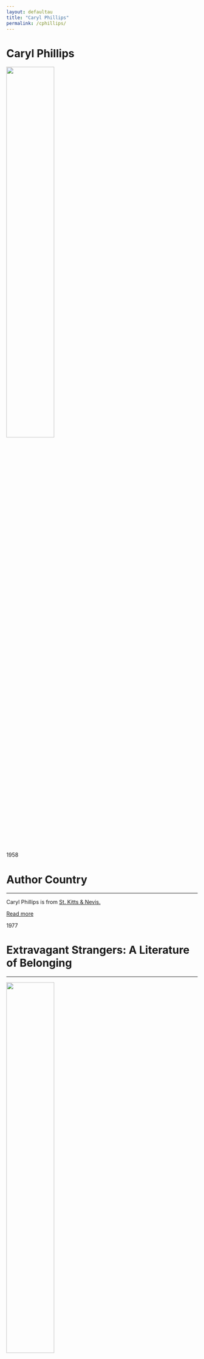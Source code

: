 ```yaml
---
layout: defaultau
title: "Caryl Phillips"
permalink: /cphillips/
---
```

<!-- partial:index.partial.html -->
<div class="content">
    <h1>Caryl Phillips</h1>
    <div class="quote">
        <div><img src="https://upload.wikimedia.org/wikipedia/commons/thumb/1/14/Caryl_%22Caz%22_Phillips.jpg/330px-Caryl_%22Caz%22_Phillips.jpg" height="50%" width = "50%" class="logo"></div>
    </div>
    <div class="timeline">
        <div style="padding-bottom:100px;"></div>
        <div class="block">
            <div class="date right"><p class="right"> 1958 </p></div>
            <div class="dot"></div>
            <div class="left first">
            <div class="author_country">
                <h1>Author Country</h1><hr>
          <div class="aclocation">  <p>Caryl Phillips is from <a href="{{ site.baseurl }}/41">St. Kitts & Nevis.</a></p></div>
            <div class="acreadmore">    <a href="https://en.wikipedia.org/wiki/Caryl_Phillips" target="_blank">Read more</a> </div>
            </div>
            </div>
        </div>
        <div class="block">
            <div class="date left"><p class="left">1977</p></div>
            <div class="dot"></div>
            <div class="right">
                <h1>Extravagant Strangers: A Literature of Belonging</h1><hr>
                <p><img src="https://images-na.ssl-images-amazon.com/images/I/91j+9fFAbbL.jpg" height="50%" width = "50%"></p>
                <p>
                Language: English<br/>
                Publisher: Faber and Faber<br/>
                Pub_location: London, England<br/>
                Genre: Anthology<br/>
                Length: 336 pages</p>
            </div>
        </div>
        <div class="block">
            <div class="date right"><p class="right">1981</p></div>
            <div class="dot"></div>
            <div class="left hide">
                <h1>Strange Fruit</h1><hr>
                <p><img src="https://images-na.ssl-images-amazon.com/images/I/41DFGTX7E9L.jpg" height="50%" width = "50%"></p>
                <p>Language: English<br/>
                Publisher: Amber Lane Press Ltd.<br/>
                Pub_location: Ambergate, England<br/>
                Genre: Drama<br/>
                Length: 104 pages</p>
            </div>
        </div>
        <div class="block">
            <div class="date left"><p class="left">1982</p></div>
            <div class="dot"></div>
            <div class="right hide">
                <h1>Where There is Darkness</h1><hr>
                <p><img src="https://images-na.ssl-images-amazon.com/images/I/41VPE11Z7XL._SX325_BO1,204,203,200_.jpg" height="50%" width = "50%"></p>
                <p>Language: English<br/>
                Publisher: Amber Lane Press<br/>
                Pub_location: Ambergate, England<br/>
                Genre: Drama<br/>
                Length: </p>
            </div>
        </div>
        <div class="block">
            <div class="date right"><p class="right">1984</p></div>
            <div class="dot"></div>
            <div class="left hide">
                <h1>The Shelter</h1><hr>
                <p><img src="https://images-na.ssl-images-amazon.com/images/I/413SW406TQL.jpg" height="50%" width = "50%"></p>
                <p>Language: English<br/>
                Publisher: Amber Lane Press<br/>
                Pub_location:  Ambergate, England<br/>
                Genre: Drama<br/>
                Length: </p>
            </div>
        </div>
        <div class="block">
            <div class="date right"><p class="right">1985</p></div>
            <div class="dot"></div>
            <div class="left hide">
                <h1>The Final Passage</h1><hr>
                <p><img src="https://coverart.oclc.org/ImageWebSvc/oclc/+-+17144866_140.jpg?allowDefault=false&client=WorldcatOrgUI" height="50%" width = "50%"></p>
                <p>Language: English<br/>
                Publisher: Faber and Faber<br/>
                Pub_location:  London, England<br/>
                Genre: Fiction (Novel)<br/>
                Length: 208</p>
            </div>
        </div>
          <div class="block">
            <div class="date left"><p class="left">1986</p></div>
            <div class="dot"></div>
            <div class="right">
                <h1>A State of Independence</h1><hr>
                <p><img src="https://encrypted-tbn0.gstatic.com/images?q=tbn:ANd9GcQoCuqh-zpWIDNbbFH46RQI683_vKvlHUSrPJ679XZ19PzkNxOS" height="50%" width = "50%"></p>
                <p>
                Language: English<br/>
                Publisher: Collier Books<br/>
                Pub_location: Springfield, OH, United States<br/>
                Genre: Fiction (Novel)<br/>
                Length: 160<br/>                   </p>
            </div>
        </div>
       <div class="block">
            <div class="date left"><p class="left">1987</p></div>
            <div class="dot"></div>
            <div class="right">
                <h1>The European Tribe</h1><hr>
                <p><img src="https://encrypted-tbn2.gstatic.com/images?q=tbn:ANd9GcTTQHjy1_6CK443CR5i1YisaO3DDEQ_O5HpnwFBZn8QR3HRsQMe" height="50%" width = "50%"></p>
                <p>
                Language: English<br/>
                Publisher: Vintage Books<br/>
                Pub_location: London, England<br/>
                Genre: Fiction (Novel)<br/>
                Length: 144<br/>                   </p>
            </div>
        </div>
       <div class="block">
            <div class="date left"><p class="left">1987</p></div>
            <div class="dot"></div>
            <div class="right">
                <h1>Frihetens Tillstånd : Roman</h1><hr>
                <p><img src="https://dez1v4fbcawql.cloudfront.net/product/1497552/5181565/5181565_1.jpg" height="50%" width = "50%"></p>
                <p>
                Language: Swedish<br/>
                Publisher: Gedin<br/>
                Pub_location: Stockholm, Sweden<br/>
                Genre: Fiction (Novel)<br/>
                Length: NA<br/>                   </p>
            </div>
        </div>
       <div class="block">
            <div class="date left"><p class="left">1989</p></div>
            <div class="dot"></div>
            <div class="right">
                <h1>Higher Ground</h1><hr>
                <p><img src="https://encrypted-tbn1.gstatic.com/images?q=tbn:ANd9GcRxSC8ZZTpTA7nbusJXy9II1yTLGyZ_FZmiUYfObuPUgCCBJQes" height="50%" width = "50%"></p>
                <p>
                Language: English<br/>
                Publisher: Vintage Books<br/>
                Pub_location: London, England<br/>
                Genre: Fiction (Novel)<br/>
                Length: 224<br/>                   </p>
            </div>
        </div>
<div class="block">
            <div class="date left"><p class="left">1991</p></div>
            <div class="dot"></div>
            <div class="right">
                <h1>Cambridge</h1><hr>
                <p><img src="https://m.media-amazon.com/images/I/51Bj3RdbyML._SY291_BO1,204,203,200_QL40_FMwebp_.jpg" height="50%" width = "50%"></p>
                <p>
                Language: English<br/>
                Publisher: Bloombury Publishing<br/>
                Pub_location: London, England<br/>
                Genre: Fiction (Novel)<br/>
                Length: 192<br/>                   </p>
            </div>
        </div>
       <div class="block">
            <div class="date left"><p class="left">1993</p></div>
            <div class="dot"></div>
            <div class="right">
                <h1>Crossing the River</h1><hr>
                <p><img src="https://encrypted-tbn0.gstatic.com/images?q=tbn:ANd9GcTxYEiQluMrQicld5-qKTmp1VUojFq-mLZPHzzlghObhOmsqR3n" height="50%" width = "50%"></p>
                <p>
                Language: English<br/>
                Publisher: Bloomsbury Publishing<br/>
                Pub_location: London, England<br/>
                Genre: Fiction (Novel)<br/>
                Length: 237<br/>                   </p>
            </div>
        </div>
       <div class="block">
            <div class="date left"><p class="left">1994</p></div>
            <div class="dot"></div>
            <div class="right">
                <h1>Över Floden: Roman</h1><hr>
                <p><img src="https://dez1v4fbcawql.cloudfront.net/product/2043417/10055182/5feb4d609fdd5.jpg" height="50%" width = "50%"></p>
                <p>
                Language: Swedish<br/>
                Publisher: Gedin<br/>
                Pub_location: Stockholm, Sweden<br/>
                Genre: Fiction (Novel)<br/>
                Length: 314 <br/>                   </p>
            </div>
        </div>
       <div class="block">
            <div class="date left"><p class="left">1996</p></div>
            <div class="dot"></div>
            <div class="right">
                <h1>Abschied Von Der Tropeninsel Roman</h1><hr>
                <p><img src="https://m.media-amazon.com/images/I/21BA869J94L._BO1,204,203,200_.jpg" height="50%" width = "50%"></p>
                <p>
                Language: German<br/>
                Publisher: Fischer Taschenbuch<br/>
                Pub_location: Frankfurt, Germany<br/>
                Genre: Fiction (Novel)<br/>
                Length: 208<br/>                   </p>
            </div>
        </div>
      <div class="block">
            <div class="date left"><p class="left">1997</p></div>
            <div class="dot"></div>
            <div class="right">
                <h1>De Aard Van Het Bloed</h1><hr>
                <p><img src="https://media.s-bol.com/mLqvAVkZWYA/787x1200.jpg" height="50%" width = "50%"></p>
                <p>
                Language: Dutch<br/>
                Publisher: De Bezige Bij<br/>
                Pub_location: Amsterdam, Netherlands<br/>
                Genre: Fiction (Novel)<br/>
                Length: 239<br/>                   </p>
            </div>
        </div>
       <div class="block">
            <div class="date left"><p class="left">1997</p></div>
            <div class="dot"></div>
            <div class="right">
                <h1>The Nature of Blood</h1><hr>
                <p><img src="https://encrypted-tbn2.gstatic.com/images?q=tbn:ANd9GcTPOl6Gk6DhhI4rdK7TJEFg04b-2hEb5advyaYLNJQB2vOQnKu6" height="50%" width = "50%"></p>
                <p>
                Language: English<br/>
                Publisher: Alfred A. Knopf<br/>
                Pub_location: New York, NY, United States<br/>
                Genre: Fiction (Novel)<br/>
                Length: 224<br/>                   </p>
            </div>
        </div>
      <div class="block">
            <div class="date left"><p class="left">1997</p></div>
            <div class="dot"></div>
            <div class="right">
                <h1>Veren Velka</h1><hr>
                <p><img src="https://i.gr-assets.com/images/S/compressed.photo.goodreads.com/books/1420547542l/24321080.jpg" height="50%" width = "50%"></p>
                <p>
                Language: Finnish<br/>
                Publisher: Otava<br/>
                Pub_location: Helsingissä, Finland<br/>
                Genre: Fiction (Novel)<br/>
                Length: 224<br/>                   </p>
            </div>
        </div>
    <div class="block">
            <div class="date left"><p class="left">1997</p></div>
            <div class="dot"></div>
            <div class="right">
                <h1>Hatets Røtter</h1><hr>
                <p><img src="https://cdn.vectorstock.com/i/preview-1x/48/06/image-preview-icon-picture-placeholder-vector-31284806.jpg" height="50%" width = "50%"></p>
                <p>
                Language: Swedish<br/>
                Publisher: Gedin<br/>
                Pub_location: Stockholm, Sweden<br/>
                Genre: Fiction (Novel)<br/>
                Length: <br/>                   </p>
            </div>
        </div>
       <div class="block">
            <div class="date left"><p class="left">1997</p></div>
            <div class="dot"></div>
            <div class="right">
                <h1>Auf Festem Grund Ein Roman In Drei Teilen</h1><hr>
                <p><img src="https://m.media-amazon.com/images/I/41zSXw64SEL._SY291_BO1,204,203,200_QL40_FMwebp_.jpg" height="50%" width = "50%"></p>
                <p>
                Language: German<br/>
                Publisher: Fischer Taschenbuch<br/>
                Pub_location: Frankfurt, Germany<br/>
                Genre: Fiction (Novel)<br/>
                Length: 251<br/>                   </p>
            </div>
        </div>
       <div class="block">
            <div class="date left"><p class="left">1997</p></div>
            <div class="dot"></div>
            <div class="right">
                <h1>Stuart Hall</h1><hr>
                <p><img src="https://cdn.vectorstock.com/i/preview-1x/48/06/image-preview-icon-picture-placeholder-vector-31284806.jpg" height="50%" width = "50%"></p>
                <p>
                Language: English<br/>
                Publisher: BOMB Magazine<br/>
                Pub_location: New York, NY, United States<br/>
                Genre: Fiction (Novel)<br/>
                Length: NA<br/>                   </p>
            </div>
        </div>
       <div class="block">
            <div class="date left"><p class="left">1999</p></div>
            <div class="dot"></div>
            <div class="right">
                <h1>The Right Set: A Tennis Anthology</h1><hr>
                <p><img src="https://encrypted-tbn2.gstatic.com/images?q=tbn:ANd9GcSZzWr5KiARqCFxg5vKiaGsmQzE_MDrWuA_P_cgWYc1CSk-Wq5q" height="50%" width = "50%"></p>
                <p>
                Language: English<br/>
                Publisher: Vintage Books<br/>
                Pub_location: New York, NY, United States<br/>
                Genre: Fiction (Novel)<br/>
                Length: 352<br/>                   </p>
            </div>
        </div>
       <div class="block">
            <div class="date left"><p class="left">1999</p></div>
            <div class="dot"></div>
            <div class="right">
                <h1>A Essência Do Sangue</h1><hr>
                <p><img src="https://img.wook.pt/images/a-essencia-do-sangue-caryl-phillips/MXwxMDM2NTN8MTMzNzIwfDE1MTgxOTcxNzYwMDB8d2VicA==/550x" height="50%" width = "50%"></p>
                <p>
                Language: Portuguese<br/>
                Publisher: Editorial Bizâncio<br/>
                Pub_location: Lisbon, Portugal<br/>
                Genre: Fiction (Novel)<br/>
                Length: 188<br/>                   </p>
            </div>
        </div>
<div class="block">
            <div class="date left"><p class="left">2000</p></div>
            <div class="dot"></div>
            <div class="right">
                <h1>Het Atlantisch lied: Roman</h1><hr>
                <p><img src="https://media.s-bol.com/L9791vzqvggA/535x840.jpg" height="50%" width = "50%"></p>
                <p>
                Language: Dutch<br/>
                Publisher: De Bezige Bij<br/>
                Pub_location: Amsterdam, Netherlands<br/>
                Genre: Fiction (Novel)<br/>
                Length: 266<br/>                   </p>
            </div>
        </div>
       <div class="block">
            <div class="date left"><p class="left">2000</p></div>
            <div class="dot"></div>
            <div class="right">
                <h1>The Atlantic Sound</h1><hr>
                <p><img src="https://m.media-amazon.com/images/I/411hEj4DfNL._SX320_BO1,204,203,200_.jpg" height="50%" width = "50%"></p>
                <p>
                Language: English<br/>
                Publisher: Alfred A. Knopf<br/>
                Pub_location: New York, NY, United States<br/>
                Genre: Fiction (Novel)<br/>
                Length: 288<br/>                   </p>
            </div>
        </div>
       <div class="block">
            <div class="date left"><p class="left">2000</p></div>
            <div class="dot"></div>
            <div class="right">
                <h1>La Naturaleza De La Sangre</h1><hr>
                <p><img src="https://m.media-amazon.com/images/I/51LDQ4ohHOL._AC_AC_SY350_QL15_.jpg" height="50%" width = "50%"></p>
                <p>
                Language: Spanish<br/>
                Publisher: Alianza<br/>
                Pub_location: Madrid, Spain<br/>
                Genre: Fiction (Novel)<br/>
                Length: 264<br/>                   </p>
            </div>
        </div>
       <div class="block">
            <div class="date left"><p class="left">2001</p></div>
            <div class="dot"></div>
            <div class="right">
                <h1>A New World Order</h1><hr>
                <p><img src="https://m.media-amazon.com/images/I/41YVKPEQXTL._SX321_BO1,204,203,200_.jpg" height="50%" width = "50%"></p>
                <p>
                Language: English<br/>
                Publisher: Vintage International<br/>
                Pub_location: New York, NY, United States<br/>
                Genre: Fiction (Novel)<br/>
                Length: 320<br/>                   </p>
            </div>
        </div>
      <div class="block">
            <div class="date left"><p class="left">2001</p></div>
            <div class="dot"></div>
            <div class="right">
                <h1>C.L.R. James: The Most Noteworthy Caribbean Mind of the Twentieth Century</h1><hr>
                <p><img src="https://www.jstor.org/page-scan-delivery/get-page-scan/2678939/0" height="50%" width = "50%"></p>
                <p>
                Language: English<br/>
                Publisher: The Journal of Blacks in Higher Education<br/>
                Pub_location: New York, NY, United States<br/>
                Genre: Fiction (Novel)<br/>
                Length: 3<br/>                   </p>
            </div>
        </div>
       <div class="block">
            <div class="date left"><p class="left">2001</p></div>
            <div class="dot"></div>
            <div class="right">
                <h1>El Sonido Del Atlantico</h1><hr>
                <p><img src="https://m.media-amazon.com/images/I/51H7GNfq-fL._AC_SY780_.jpg" height="50%" width = "50%"></p>
                <p>
                Language: Spanish<br/>
                Publisher: Alianza<br/>
                Pub_location: Madrid, Spain<br/>
                Genre: Fiction (Novel)<br/>
                Length: 352<br/>                   </p>
            </div>
        </div>
       <div class="block">
            <div class="date left"><p class="left">2001</p></div>
            <div class="dot"></div>
            <div class="right">
                <h1>Atlantöverfart</h1><hr>
                <p><img src="https://s3.eu-north-1.amazonaws.com/bookis-se.web.production/books/62334/full.jpg" height="50%" width = "50%"></p>
                <p>
                Language: Swedish<br/>
                Publisher: Wahlström & Widstrand<br/>
                Pub_location: Stockholm, Sweden<br/>
                Genre: Fiction (Novel)<br/>
                Length: 271<br/>                   </p>
            </div>
        </div>
       <div class="block">
            <div class="date left"><p class="left">2002</p></div>
            <div class="dot"></div>
            <div class="right">
                <h1>Een Nieuwe Wereldorde</h1><hr>
                <p><img src="https://media.s-bol.com/Eq6RVyK2wJKg/517x840.jpg" height="50%" width = "50%"></p>
                <p>
                Language: Dutch<br/>
                Publisher: De Bezige Bij<br/>
                Pub_location: Amsterdam, Netherlands<br/>
                Genre: Fiction (Novel)<br/>
                Length: 334<br/>                   </p>
            </div>
        </div>
         <div class="block">
            <div class="date left"><p class="left">2003</p></div>
            <div class="dot"></div>
            <div class="right">
                <h1>A Distant Shore</h1><hr>
                <p><img src="https://upload.wikimedia.org/wikipedia/en/4/4d/ADistantShore.jpg" height="50%" width = "50%"></p>
                <p>
                Language: English<br/>
                Publisher: Vintage Books<br/>
                Pub_location: London, England<br/>
                Genre: Fiction (Novel)<br/>
                Length: 288<br/>                   </p>
            </div>
        </div>
       <div class="block">
            <div class="date left"><p class="left">2003</p></div>
            <div class="dot"></div>
            <div class="right">
                <h1>Blut Und Asche Roman</h1><hr>
                <p><img src="https://m.media-amazon.com/images/I/41MAfyCNL-L._SY264_BO1,204,203,200_QL40_ML2_.jpg" height="50%" width = "50%"></p>
                <p>
                Language: German<br/>
                Publisher: Fischer Taschenbuch<br/>
                Pub_location: Frankfurt, Germany<br/>
                Genre: Fiction (Novel)<br/>
                Length: 224<br/>                   </p>
            </div>
        </div>
       <div class="block">
            <div class="date left"><p class="left">2004</p></div>
            <div class="dot"></div>
            <div class="right">
                <h1>Een Verre Kust</h1><hr>
                <p><img src="https://media.s-bol.com/46Yxy28prjN7/759x1200.jpg" height="50%" width = "50%"></p>
                <p>
                Language: Dutch<br/>
                Publisher: De Bezige Bij<br/>
                Pub_location: Amsterdam, Netherlands<br/>
                Genre: Fiction (Novel)<br/>
                Length: 317<br/>                   </p>
            </div>
        </div>
       <div class="block">
            <div class="date left"><p class="left">2004</p></div>
            <div class="dot"></div>
            <div class="right">
                <h1>Archive Hour: I Too Am America</h1><hr>
                <p><img src="https://cdn.vectorstock.com/i/preview-1x/48/06/image-preview-icon-picture-placeholder-vector-31284806.jpg" height="50%" width = "50%"></p>
                <p>
                Language: English<br/>
                Publisher: BBC<br/>
                Pub_location: London, England<br/>
                Genre: Fiction (Novel)<br/>
                Length: 22<br/>                   </p>
            </div>
        </div>
<div class="block">
            <div class="date left"><p class="left">2005</p></div>
            <div class="dot"></div>
            <div class="right">
                <h1>Dancing in the Dark</h1><hr>
                <p><img src="https://encrypted-tbn3.gstatic.com/images?q=tbn:ANd9GcQ_NWdgf9lxXb2XjslC05AVH4zZGxrZB0eatQBpPYt5WvyAKreL" height="50%" width = "50%"></p>
                <p>
                Language: English<br/>
                Publisher: Vintage Books<br/>
                Pub_location: London, England<br/>
                Genre: Fiction (Novel)<br/>
                Length: 224<br/>                   </p>
            </div>
        </div>
       <div class="block">
            <div class="date left"><p class="left">2006</p></div>
            <div class="dot"></div>
            <div class="right">
                <h1>Dansen In Het Donker</h1><hr>
                <p><img src="https://d2qoogf2dwsakl.cloudfront.net/wp-content/uploads/573c6_9789044508710_cvr-184x294.jpg" height="50%" width = "50%"></p>
                <p>
                Language: Dutch<br/>
                Publisher: De Geus<br/>
                Pub_location: Breda, Netherlands<br/>
                Genre: Fiction (Novel)<br/>
                Length: 224<br/>                   </p>
            </div>
        </div>
       <div class="block">
            <div class="date left"><p class="left">2006</p></div>
            <div class="dot"></div>
            <div class="right">
                <h1>Odlegly Brzeg</h1><hr>
                <p><img src="https://s.lubimyczytac.pl/upload/books/40000/40214/170x243.jpg" height="50%" width = "50%"></p>
                <p>
                Language: Polish<br/>
                Publisher: Muza<br/>
                Pub_location: Warszawa, Poland<br/>
                Genre: Fiction (Novel)<br/>
                Length: 328<br/>                   </p>
            </div>
        </div>
       <div class="block">
            <div class="date left"><p class="left">2007</p></div>
            <div class="dot"></div>
            <div class="right">
                <h1>Foreigners</h1><hr>
                <p><img src="https://m.media-amazon.com/images/I/51n9kSro7UL.SX316.SY480._SL500_.jpg" height="50%" width = "50%"></p>
                <p>
                Language: English<br/>
                Publisher: Alfred A. Knopf<br/>
                Pub_location: New York, NY, United States<br/>
                Genre: Nonfiction Book<br/>
                Length: 235<br/>                   </p>
            </div>
        </div>
      <div class="block">
            <div class="date left"><p class="left">2007</p></div>
            <div class="dot"></div>
            <div class="right">
                <h1>In the Falling Snow</h1><hr>
                <p><img src="https://m.media-amazon.com/images/I/41py+9hPsWL._SX322_BO1,204,203,200_.jpg" height="50%" width = "50%"></p>
                <p>
                Language: English<br/>
                Publisher: Harvill Secker<br/>
                Pub_location: London, England<br/>
                Genre: Nonfiction Book<br/>
                Length: 320<br/>                   </p>
            </div>
        </div>
       <div class="block">
            <div class="date left"><p class="left">2007</p></div>
            <div class="dot"></div>
            <div class="right">
                <h1>Atarashii Sekai No Katachi: Kokujin No Rekishi Bunka To Diasupora No Sekai Chizu</h1><hr>
                <p><img src="https://st.cdjapan.co.jp/pictures/l/00/17/NEOBK-450536.jpg?v=1" height="50%" width = "50%"></p>
                <p>
                Language: Japanese<br/>
                Publisher: Akashi Shoten<br/>
                Pub_location: Tokyo, Japan<br/>
                Genre: Fiction (Novel)<br/>
                Length: 450<br/>                   </p>
            </div>
        </div>
       <div class="block">
            <div class="date left"><p class="left">2008</p></div>
            <div class="dot"></div>
            <div class="right">
                <h1>Främlingar: Tre Engelska Liv</h1><hr>
                <p><img src="https://www.smakprov.se/app/uploads/2021/10/9789146218159.jpg" height="50%" width = "50%"></p>
                <p>
                Language: Swedish<br/>
                Publisher: Wahlström & Widstrand<br/>
                Pub_location: Stockholm, Sweden<br/>
                Genre: Fiction (Novel)<br/>
                Length: 256<br/>                   </p>
            </div>
        </div>
       <div class="block">
            <div class="date left"><p class="left">2009</p></div>
            <div class="dot"></div>
            <div class="right">
                <h1>Playing Away</h1><hr>
                <p><img src="https://m.media-amazon.com/images/I/51EeRzOucSL._SY291_BO1,204,203,200_QL40_FMwebp_.jpg" height="50%" width = "50%"></p>
                <p>
                Language: English<br/>
                Publisher: British Film Institute<br/>
                Pub_location: London, England<br/>
                Genre: Drama<br/>
                Length: 79<br/>                   </p>
            </div>
        </div>
   <div class="block">
            <div class="date left"><p class="left">2010</p></div>
            <div class="dot"></div>
            <div class="right">
                <h1>Where There is Darkness</h1><hr>
                <p><img src="https://m.media-amazon.com/images/I/41VPE11Z7XL._AC_SY780_.jpg" height="50%" width = "50%"></p>
                <p>
                Language: English<br/>
                Publisher: Alexander Street Press<br/>
                Pub_location: Alexandria, VA, United States<br/>
                Genre: Fiction (Novel)<br/>
                Length: 180<br/>                   </p>
            </div>
        </div>
       <div class="block">
            <div class="date left"><p class="left">2010</p></div>
            <div class="dot"></div>
            <div class="right">
                <h1>Rude Am I in My Speech</h1><hr>
                <p><img src="https://www.jstor.org/page-scan-delivery/get-page-scan/43942287/0" height="50%" width = "50%"></p>
                <p>
                Language: English<br/>
                Publisher: Asyla<br/>
                Pub_location: London, England<br/>
                Genre: Fiction (Novel)<br/>
                Length: 7<br/>                   </p>
            </div>
        </div>
       <div class="block">
            <div class="date left"><p class="left">2010</p></div>
            <div class="dot"></div>
            <div class="right">
                <h1>The Wasted Years</h1><hr>
                <p><img src="https://d1w7fb2mkkr3kw.cloudfront.net/assets/images/book/lrg/9781/3503/9781350300064.jpg" height="50%" width = "50%"></p>
                <p>
                Language: English<br/>
                Publisher: Alexander Street Press<br/>
                Pub_location: Alexandria, VA, United States<br/>
                Genre: Fiction (Novel)<br/>
                Length: 56<br/>                   </p>
            </div>
        </div>
       <div class="block">
            <div class="date left"><p class="left">2010</p></div>
            <div class="dot"></div>
            <div class="right">
                <h1>Strange Fruit</h1><hr>
                <p><img src="https://z.nooncdn.com/products/tr:n-t_400/v1584187825/N35554365A_1.jpg" height="50%" width = "50%"></p>
                <p>
                Language: English<br/>
                Publisher: Alexander Street Press<br/>
                Pub_location: London, England<br/>
                Genre: Fiction (Novel)<br/>
                Length: 104<br/>                   </p>
            </div>
        </div>
<div class="block">
            <div class="date left"><p class="left">2011</p></div>
            <div class="dot"></div>
            <div class="right">
                <h1>Buitenlanders</h1><hr>
                <p><img src="https://m.media-amazon.com/images/I/51mQBRRt-dL.jpg" height="50%" width = "50%"></p>
                <p>
                Language: Dutch<br/>
                Publisher: De Geus<br/>
                Pub_location: Breda, Netherlands<br/>
                Genre: Fiction (Novel)<br/>
                Length: 255<br/>                   </p>
            </div>
        </div>
       <div class="block">
            <div class="date left"><p class="left">2011</p></div>
            <div class="dot"></div>
            <div class="right">
                <h1>Color Me English: Migration and Belonging Before and After 9/11</h1><hr>
                <p><img src="https://i.gr-assets.com/images/S/compressed.photo.goodreads.com/books/1328751770l/10055523.jpg" height="50%" width = "50%"></p>
                <p>
                Language: English<br/>
                Publisher: The New Press<br/>
                Pub_location: New York, NY, United States<br/>
                Genre: Fiction (Novel)<br/>
                Length: 354<br/>                   </p>
            </div>
        </div>
       <div class="block">
            <div class="date left"><p class="left">2011</p></div>
            <div class="dot"></div>
            <div class="right">
                <h1>A Travessia Do Rio</h1><hr>
                <p><img src="https://m.media-amazon.com/images/I/41QOrnLNfVL.jpg" height="50%" width = "50%"></p>
                <p>
                Language: Portuguese<br/>
                Publisher: Editora Record<br/>
                Pub_location: Rio de Janeiro, Brazil<br/>
                Genre: Fiction (Novel)<br/>
                Length: 237<br/>                   </p>
            </div>
        </div>
       <div class="block">
            <div class="date left"><p class="left">2011</p></div>
            <div class="dot"></div>
            <div class="right">
                <h1>Jener Tag Im Winter Roman</h1><hr>
                <p><img src="https://m.media-amazon.com/images/I/41BcaHjMeqL._SX312_BO1,204,203,200_.jpg" height="50%" width = "50%"></p>
                <p>
                Language: German<br/>
                Publisher: München Dt. Verl.-Anst<br/>
                Pub_location: Stuggart, Germany<br/>
                Genre: Fiction (Novel)<br/>
                Length: 368<br/>                   </p>
            </div>
        </div>
      <div class="block">
            <div class="date left"><p class="left">2011</p></div>
            <div class="dot"></div>
            <div class="right">
                <h1>I Den Fallande Snön</h1><hr>
                <p><img src="https://image.bokus.com/images/9789146220350_200x_i-den-fallande-snon" height="50%" width = "50%"></p>
                <p>
                Language: Swedish<br/>
                Publisher: Wahlström & Widstrand<br/>
                Pub_location: Stockholm, Sweden<br/>
                Genre: Fiction (Novel)<br/>
                Length: 335<br/>                   </p>
            </div>
        </div>
       <div class="block">
            <div class="date left"><p class="left">2011</p></div>
            <div class="dot"></div>
            <div class="right">
                <h1>Sotto La Nevicata: Romanzo</h1><hr>
                <p><img src="https://m.media-amazon.com/images/I/415J0EHShUL._SX336_BO1,204,203,200_.jpg" height="50%" width = "50%"></p>
                <p>
                Language: Italian<br/>
                Publisher: Arnoldo Mondadori Editore<br/>
                Pub_location: Milan, Italy<br/>
                Genre: Fiction (Novel)<br/>
                Length: 326<br/>                   </p>
            </div>
        </div>
       <div class="block">
            <div class="date left"><p class="left">2011</p></div>
            <div class="dot"></div>
            <div class="right">
                <h1>Harukanaru Kishibe</h1><hr>
                <p><img src="http://st.cdjapan.co.jp/pictures/l/11/30/NEOBK-1033606.jpg" height="50%" width = "50%"></p>
                <p>
                Language: Japanese<br/>
                Publisher: Iwanamishoten<br/>
                Pub_location: Tokyo, Japan<br/>
                Genre: Fiction (Novel)<br/>
                Length: 392<br/>                   </p>
            </div>
        </div>
       <div class="block">
            <div class="date left"><p class="left">2011</p></div>
            <div class="dot"></div>
            <div class="right">
                <h1>Dinner in the Village</h1><hr>
                <p><img src="https://m.media-amazon.com/images/I/71mT6vU7-tL._CR0%2C0%2C0%2C130_.jpgK" height="50%" width = "50%"></p>
                <p>
                Language: English<br/>
                Publisher: BBC Radio 4<br/>
                Pub_location: London, England<br/>
                Genre: Fiction (Novel)<br/>
                Length: 331<br/>                   </p>
            </div>
        </div>
        <div class="block">
            <div class="date left"><p class="left">2012</p></div>
            <div class="dot"></div>
            <div class="right">
                <h1>Kembridžs</h1><hr>
                <p><img src="http://www.ibook.lv/uimg/ff169275-cb72-4c70-b58a-535584f60905.jpg" height="50%" width = "50%"></p>
                <p>
                Language: Latvian<br/>
                Publisher: Dienas Grāmata<br/>
                Pub_location: Riga, Latvia<br/>
                Genre: Fiction (Novel)<br/>
                Length: 180<br/>                   </p>
            </div>
        </div>
       <div class="block">
            <div class="date left"><p class="left">2013</p></div>
            <div class="dot"></div>
            <div class="right">
                <h1>The Right Set: The Faber Book of Tennis</h1><hr>
                <p><img src="https://m.media-amazon.com/images/I/51GG08V82SL._SX296_BO1,204,203,200_.jpg" height="50%" width = "50%"></p>
                <p>
                Language: English<br/>
                Publisher: Vintage Books<br/>
                Pub_location: New York, NY, United States<br/>
                Genre: Fiction (Novel)<br/>
                Length: 352<br/>                   </p>
            </div>
        </div>
       <div class="block">
            <div class="date left"><p class="left">2015</p></div>
            <div class="dot"></div>
            <div class="right">
                <h1>The Lost Child</h1><hr>
                <p><img src="https://encrypted-tbn2.gstatic.com/images?q=tbn:ANd9GcSMwlEecV2rQdr7Raq-7KYVHoUmhtUdSomdbZV2Oa-BCY7vSG3k" height="50%" width = "50%"></p>
                <p>
                Language: English<br/>
                Publisher: Farrar, Straus and Giroux<br/>
                Pub_location: New York, NY, United States<br/>
                Genre: Fiction (Novel)<br/>
                Length: 272<br/>                   </p>
            </div>
        </div>
       <div class="block">
            <div class="date left"><p class="left">2015</p></div>
            <div class="dot"></div>
            <div class="right">
                <h1>La Memoria Del Sangue</h1><hr>
                <p><img src="https://m.media-amazon.com/images/I/61OpntOGadL._SY291_BO1,204,203,200_QL40_ML2_.jpg" height="50%" width = "50%"></p>
                <p>
                Language: Italian<br/>
                Publisher: Imprimatur<br/>
                Pub_location: Reggio Emilia, Italy<br/>
                Genre: Fiction (Novel)<br/>
                Length: 211<br/>                   </p>
            </div>
        </div>
<div class="block">
            <div class="date left"><p class="left">2018</p></div>
            <div class="dot"></div>
            <div class="right">
                <h1>A View of the Empire at Sunset</h1><hr>
                <p><img src="https://encrypted-tbn1.gstatic.com/images?q=tbn:ANd9GcS7zxC_aQ8TnkFlll95Xd2w-bY9ZRDZwYh5yUy1ttr1IBTEhCCX" height="50%" width = "50%"></p>
                <p>
                Language: English<br/>
                Publisher: Farrar, Straus and Giroux<br/>
                Pub_location: New York, NY, United States<br/>
                Genre: Fiction (Novel)<br/>
                Length: 336<br/>                   </p>
            </div>
        </div>
       <div class="block">
            <div class="date left"><p class="left">2018</p></div>
            <div class="dot"></div>
            <div class="right">
                <h1>Emily Und Cambridge Roman</h1><hr>
                <p><img src="https://m.media-amazon.com/images/I/41payZ28ziL.jpg" height="50%" width = "50%"></p>
                <p>
                Language: German<br/>
                Publisher: Fischer Taschenbuch<br/>
                Pub_location: Frankfurt, Germany<br/>
                Genre: Fiction (Novel)<br/>
                Length: 202<br/>                   </p>
            </div>
        </div>
       <div class="block">
            <div class="date left"><p class="left">2019</p></div>
            <div class="dot"></div>
            <div class="right">
                <h1>Reflections on Sam Selvon</h1><hr>
                <p><img src="https://cdn.vectorstock.com/i/preview-1x/48/06/image-preview-icon-picture-placeholder-vector-31284806.jpg" height="50%" width = "50%"></p>
                <p>
                Language: English<br/>
                Publisher: Fischer Taschenbuch<br/>
                Pub_location: Liverpool, England<br/>
                Genre: Essay<br/>
                Length: 2<br/>                   </p>
            </div>
        </div>
       <div class="block">
            <div class="date left"><p class="left">2019</p></div>
            <div class="dot"></div>
            <div class="right">
                <h1>Plays One: Strange Fruit, Where There Is Darkness, The Shelter</h1><hr>
                <p><img src="https://encrypted-tbn0.gstatic.com/images?q=tbn:ANd9GcSzh2Qz2Zg-zFX-UYDN8wDlX-Sa7Pvt_NKCf9wnTBelyusp7Jg2" height="50%" width = "50%"></p>
                <p>
                Language: English<br/>
                Publisher: Oberon Books<br/>
                Pub_location: London, England<br/>
                Genre: Drama<br/>
                Length: 240<br/>                   </p>
            </div>
        </div>
</div>
  <!-- partial -->
<script src='https://cdnjs.cloudflare.com/ajax/libs/jquery/3.1.1/jquery.min.js'></script><script  src="{{ site.baseurl }}/assets/js/authorscript.js"></script>